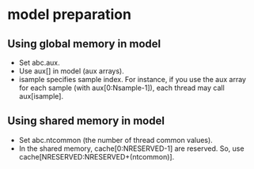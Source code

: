 # model preparation

## Using global memory in model

- Set abc.aux.
- Use aux[] in model (aux arrays).
- isample specifies sample index. For instance, if you use the aux array for each sample (with aux[0:Nsample-1]), each thread may call aux[isample].

## Using shared memory in model

- Set abc.ntcommon (the number of thread common values).
- In the shared memory, cache[0:NRESERVED-1] are reserved. So, use cache[NRESERVED:NRESERVED+(ntcommon)].
